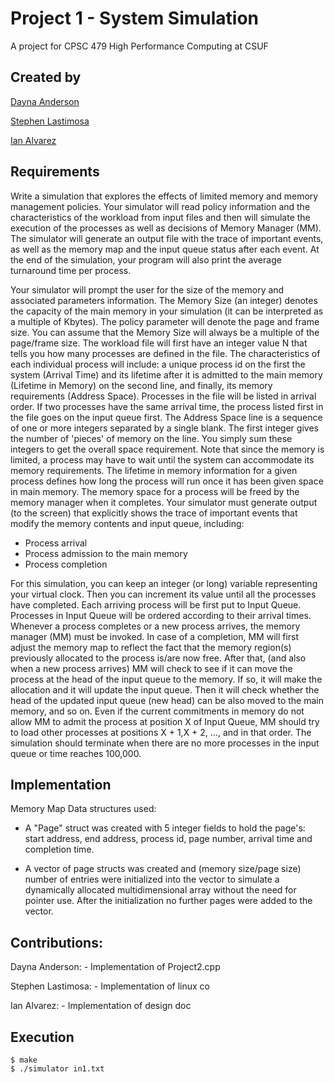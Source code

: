 # Project 1 - System Simulation 
A project for CPSC 479 High Performance Computing at CSUF

## Created by 
[Dayna Anderson](dayna.anderson@csu.fullerton.edu)

[Stephen Lastimosa](slastimosa@csu.fullerton.edu)

[Ian Alvarez](ian_alvarez23@csu.fullerton.edu)

## Requirements
Write a simulation that explores the effects of limited memory and memory management policies. Your simulator will read policy information and the characteristics of the workload from input files and then will simulate the execution of the processes as well as decisions of Memory Manager (MM). The simulator will generate an output file with the trace of important events, as well as the memory map and the input queue status after each event. At the end of the simulation, your program will also print the average turnaround time per process. 

Your simulator will prompt the user for the size of the memory and associated parameters information. The Memory Size (an integer) denotes the capacity of the main memory in your simulation (it can be interpreted as a multiple of Kbytes). The policy parameter will denote the page and frame size. You can assume that the Memory Size will always be a multiple of the page/frame size. The workload file will first have an integer value N that tells you how many processes are defined in the file. 
The characteristics of each individual process will include: a unique process id on the first the system (Arrival Time) and its lifetime after it is admitted to the main memory (Lifetime in Memory) on the second line, and finally, its memory requirements (Address Space). Processes in the file will be listed in arrival order. If two processes have the same arrival time, the process listed first in the file goes on the input queue first. 
The Address Space line is a sequence of one or more integers separated by a single blank. The first integer gives the number of 'pieces' of memory on the line. You simply sum these integers to get the overall space requirement. 
Note that since the memory is limited, a process may have to wait until the system can accommodate its memory requirements. The lifetime in memory information for a given process defines how long the process will run once it has been given space in main memory. The memory space for a process will be freed by the memory manager when it completes. 
Your simulator must generate output (to the screen) that explicitly shows the trace of important events that modify the memory contents and input queue, including: 
* Process arrival 
* Process admission to the main memory 
* Process completion 

For this simulation, you can keep an integer (or long) variable representing your virtual clock. Then you can increment its value until all the processes have completed. Each arriving process will be first put to Input Queue. Processes in Input Queue will be ordered according to their arrival times. Whenever a process completes or a new process arrives, the memory manager (MM) must be invoked. In case of a completion, MM will first adjust the memory map to reflect the fact that the memory region(s) previously allocated to the process is/are now free. After that, (and also when a new process arrives) MM will check to see if it can move the process at the head of the input queue to the memory. If so, it will make the allocation and it will update the input queue. Then it will check whether the head of the updated input queue (new head) can be also moved to the main memory, and so on. Even if the current commitments in memory do not allow MM to admit the process at position X of Input Queue, MM should try to load other processes at positions X + 1,X + 2, …, and in that order. 
The simulation should terminate when there are no more processes in the input queue or time reaches 100,000.

## Implementation
Memory Map Data structures used:

- A "Page" struct was created with 5 integer fields to hold the page's: start address, end address, process id, page number, arrival time and completion time.

 - A vector of page structs was created and (memory size/page size) number of entries were initialized into the vector to simulate a dynamically allocated multidimensional array without the need for pointer use. After the initialization no further pages were added to the vector.

## Contributions: 

Dayna Anderson:     - Implementation of Project2.cpp

Stephen Lastimosa:  - Implementation of linux co

Ian Alvarez:        - Implementation of design doc

## Execution
```
$ make 
$ ./simulator in1.txt
```